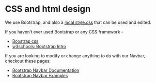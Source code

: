 # CSS and html design

We use Bootstrap, and also a
[local style.css](https://github.com/mhwkb/mhwkb.github.io/blob/master/jekyll/assets/css/style.css) that can be used and edited.

If you haven't ever used Bootstrap or any CSS framework -
* [Boostrap css](https://getbootstrap.com/docs/3.3/css/)
* [w3schools: Bootstrap Intro](https://www.w3schools.com/bootstrap/bootstrap_get_started.asp)

If you are looking to modify or change anything to do with our Navbar, checkout these pages:
* [Bootstrap Navbar Documentation](https://getbootstrap.com/docs/3.3/components/#navbar)
* [Bootstrap Navbar Examples](https://getbootstrap.com/docs/3.3/examples/navbar/)